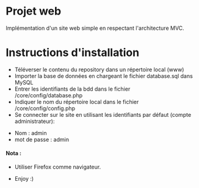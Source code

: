 # Projet web

Implémentation d'un site web simple en respectant l'architecture MVC.

# Instructions d'installation
- Téléverser le contenu du repository dans un répertoire local (www)
- Importer la base de données en chargeant le fichier database.sql dans MySQL
- Entrer les identifiants de la bdd dans le fichier /core/config/database.php
- Indiquer le nom du répertoire local dans le fichier /core/config/config.php
- Se connecter sur le site en utilisant les identifiants par défaut (compte administrateur):
* Nom : admin
* mot de passe : admin

#### Nota :
- Utiliser Firefox comme navigateur.

- Enjoy :)
